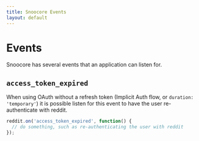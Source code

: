 ```yaml
---
title: Snoocore Events
layout: default
---
```


# Events

Snoocore has several events that an application can listen for.

## `access_token_expired`

When using OAuth without a refresh token (Implicit Auth flow, or `duration: 'temporary'`) it is possible listen for this event to have the user re-authenticate with reddit.

```javascript
reddit.on('access_token_expired', function() {
  // do something, such as re-authenticating the user with reddit
});
```
